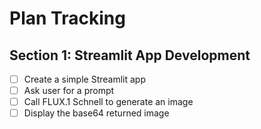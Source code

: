 # Plan Tracking

## Section 1: Streamlit App Development
- [ ] Create a simple Streamlit app
- [ ] Ask user for a prompt
- [ ] Call FLUX.1 Schnell to generate an image
- [ ] Display the base64 returned image